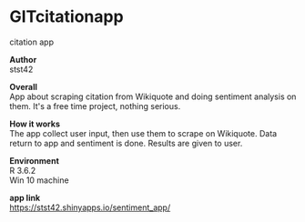 # GITcitationapp <br>
citation app

**Author**<br>
stst42


**Overall**<br>
App about scraping citation from Wikiquote and doing sentiment analysis on them. It's a free time project, nothing serious.

**How it works**<br>
The app collect user input, then use them to scrape on Wikiquote. Data return to app and sentiment is done. Results are given to user.

**Environment**<br>
R 3.6.2<br>
Win 10 machine<br>

**app link**<br>
https://stst42.shinyapps.io/sentiment_app/
